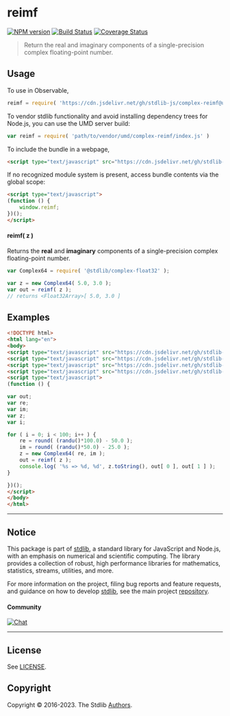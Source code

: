 <!--

@license Apache-2.0

Copyright (c) 2021 The Stdlib Authors.

Licensed under the Apache License, Version 2.0 (the "License");
you may not use this file except in compliance with the License.
You may obtain a copy of the License at

   http://www.apache.org/licenses/LICENSE-2.0

Unless required by applicable law or agreed to in writing, software
distributed under the License is distributed on an "AS IS" BASIS,
WITHOUT WARRANTIES OR CONDITIONS OF ANY KIND, either express or implied.
See the License for the specific language governing permissions and
limitations under the License.

-->

# reimf

[![NPM version][npm-image]][npm-url] [![Build Status][test-image]][test-url] [![Coverage Status][coverage-image]][coverage-url] <!-- [![dependencies][dependencies-image]][dependencies-url] -->

> Return the real and imaginary components of a single-precision complex floating-point number.

<!-- Section to include introductory text. Make sure to keep an empty line after the intro `section` element and another before the `/section` close. -->

<section class="intro">

</section>

<!-- /.intro -->

<!-- Package usage documentation. -->



<section class="usage">

## Usage

To use in Observable,

```javascript
reimf = require( 'https://cdn.jsdelivr.net/gh/stdlib-js/complex-reimf@umd/browser.js' )
```

To vendor stdlib functionality and avoid installing dependency trees for Node.js, you can use the UMD server build:

```javascript
var reimf = require( 'path/to/vendor/umd/complex-reimf/index.js' )
```

To include the bundle in a webpage,

```html
<script type="text/javascript" src="https://cdn.jsdelivr.net/gh/stdlib-js/complex-reimf@umd/browser.js"></script>
```

If no recognized module system is present, access bundle contents via the global scope:

```html
<script type="text/javascript">
(function () {
    window.reimf;
})();
</script>
```

#### reimf( z )

Returns the **real** and **imaginary** components of a single-precision complex floating-point number.

```javascript
var Complex64 = require( '@stdlib/complex-float32' );

var z = new Complex64( 5.0, 3.0 );
var out = reimf( z );
// returns <Float32Array>[ 5.0, 3.0 ]
```

</section>

<!-- /.usage -->

<!-- Package usage notes. Make sure to keep an empty line after the `section` element and another before the `/section` close. -->

<section class="notes">

</section>

<!-- /.notes -->

<!-- Package usage examples. -->

<section class="examples">

## Examples

<!-- eslint no-undef: "error" -->

```html
<!DOCTYPE html>
<html lang="en">
<body>
<script type="text/javascript" src="https://cdn.jsdelivr.net/gh/stdlib-js/complex-float32@umd/browser.js"></script>
<script type="text/javascript" src="https://cdn.jsdelivr.net/gh/stdlib-js/random-base-randu@umd/browser.js"></script>
<script type="text/javascript" src="https://cdn.jsdelivr.net/gh/stdlib-js/math-base-special-round@umd/browser.js"></script>
<script type="text/javascript" src="https://cdn.jsdelivr.net/gh/stdlib-js/complex-reimf@umd/browser.js"></script>
<script type="text/javascript">
(function () {

var out;
var re;
var im;
var z;
var i;

for ( i = 0; i < 100; i++ ) {
    re = round( (randu()*100.0) - 50.0 );
    im = round( (randu()*50.0) - 25.0 );
    z = new Complex64( re, im );
    out = reimf( z );
    console.log( '%s => %d, %d', z.toString(), out[ 0 ], out[ 1 ] );
}

})();
</script>
</body>
</html>
```

</section>

<!-- /.examples -->

<!-- C interface documentation. -->



<!-- Section to include cited references. If references are included, add a horizontal rule *before* the section. Make sure to keep an empty line after the `section` element and another before the `/section` close. -->

<section class="references">

</section>

<!-- /.references -->

<!-- Section for related `stdlib` packages. Do not manually edit this section, as it is automatically populated. -->

<section class="related">

</section>

<!-- /.related -->

<!-- Section for all links. Make sure to keep an empty line after the `section` element and another before the `/section` close. -->


<section class="main-repo" >

* * *

## Notice

This package is part of [stdlib][stdlib], a standard library for JavaScript and Node.js, with an emphasis on numerical and scientific computing. The library provides a collection of robust, high performance libraries for mathematics, statistics, streams, utilities, and more.

For more information on the project, filing bug reports and feature requests, and guidance on how to develop [stdlib][stdlib], see the main project [repository][stdlib].

#### Community

[![Chat][chat-image]][chat-url]

---

## License

See [LICENSE][stdlib-license].


## Copyright

Copyright &copy; 2016-2023. The Stdlib [Authors][stdlib-authors].

</section>

<!-- /.stdlib -->

<!-- Section for all links. Make sure to keep an empty line after the `section` element and another before the `/section` close. -->

<section class="links">

[npm-image]: http://img.shields.io/npm/v/@stdlib/complex-reimf.svg
[npm-url]: https://npmjs.org/package/@stdlib/complex-reimf

[test-image]: https://github.com/stdlib-js/complex-reimf/actions/workflows/test.yml/badge.svg?branch=main
[test-url]: https://github.com/stdlib-js/complex-reimf/actions/workflows/test.yml?query=branch:main

[coverage-image]: https://img.shields.io/codecov/c/github/stdlib-js/complex-reimf/main.svg
[coverage-url]: https://codecov.io/github/stdlib-js/complex-reimf?branch=main

<!--

[dependencies-image]: https://img.shields.io/david/stdlib-js/complex-reimf.svg
[dependencies-url]: https://david-dm.org/stdlib-js/complex-reimf/main

-->

[chat-image]: https://img.shields.io/gitter/room/stdlib-js/stdlib.svg
[chat-url]: https://app.gitter.im/#/room/#stdlib-js_stdlib:gitter.im

[stdlib]: https://github.com/stdlib-js/stdlib

[stdlib-authors]: https://github.com/stdlib-js/stdlib/graphs/contributors

[umd]: https://github.com/umdjs/umd
[es-module]: https://developer.mozilla.org/en-US/docs/Web/JavaScript/Guide/Modules

[deno-url]: https://github.com/stdlib-js/complex-reimf/tree/deno
[umd-url]: https://github.com/stdlib-js/complex-reimf/tree/umd
[esm-url]: https://github.com/stdlib-js/complex-reimf/tree/esm
[branches-url]: https://github.com/stdlib-js/complex-reimf/blob/main/branches.md

[stdlib-license]: https://raw.githubusercontent.com/stdlib-js/complex-reimf/main/LICENSE

</section>

<!-- /.links -->
